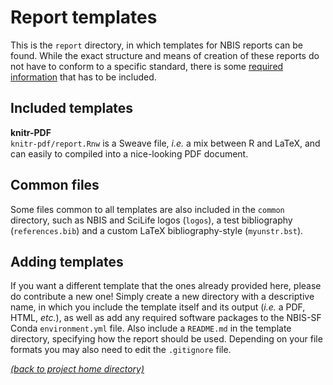 # Report templates

This is the `report` directory, in which templates for NBIS reports can be
found. While the exact structure and means of creation of these reports do not
have to conform to a specific standard, there is some [required
information][report-info] that has to be included.

## Included templates

**knitr-PDF** \
`knitr-pdf/report.Rnw` is a Sweave file, *i.e.* a mix between R and LaTeX, and
can easily to compiled into a nice-looking PDF document.

## Common files

Some files common to all templates are also included in the `common` directory,
such as NBIS and SciLife logos (`logos`), a test bibliography
(`references.bib`) and a custom LaTeX bibliography-style (`myunstr.bst`).

## Adding templates

If you want a different template that the ones already provided here, please do
contribute a new one! Simply create a new directory with a descriptive name,
in which you include the template itself and its output (*i.e.* a PDF, HTML,
*etc.*), as well as add any required software packages to the NBIS-SF Conda
`environment.yml` file. Also include a `README.md` in the template directory,
specifying how the report should be used. Depending on your file formats you
may also need to edit the `.gitignore` file.

[*(back to project home directory)*][sf-home]

[knitr-home]: https://yihui.name/knitr/
[report-info]: https://github.com/NBISweden/NBIS-template-support-reports
[sf-home]: https://github.com/NBISweden/NBIS-support-framework

